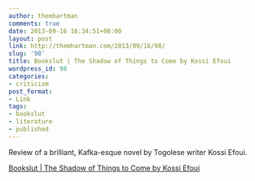 ```yaml
---
author: themhartman
comments: true
date: 2013-09-16 16:34:51+00:00
layout: post
link: http://themhartman.com/2013/09/16/98/
slug: '98'
title: Bookslut | The Shadow of Things to Come by Kossi Efoui
wordpress_id: 98
categories:
- criticism
post_format:
- Link
tags:
- bookslut
- literature
- published
---
```


Review of a brilliant, Kafka-esque novel by Togolese writer Kossi Efoui.

[Bookslut | The Shadow of Things to Come by Kossi Efoui](http://www.bookslut.com/fiction/2013_09_020314.php)
